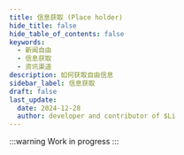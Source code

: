 ```yaml
---
title: 信息获取 (Place holder)
hide_title: false
hide_table_of_contents: false
keywords:
  - 新闻自由
  - 信息获取
  - 资讯渠道
description: 如何获取自由信息
sidebar_label: 信息获取
draft: false
last_update:
  date: 2024-12-28
  author: developer and contributor of $Li
---
```


:::warning
Work in progress
:::
